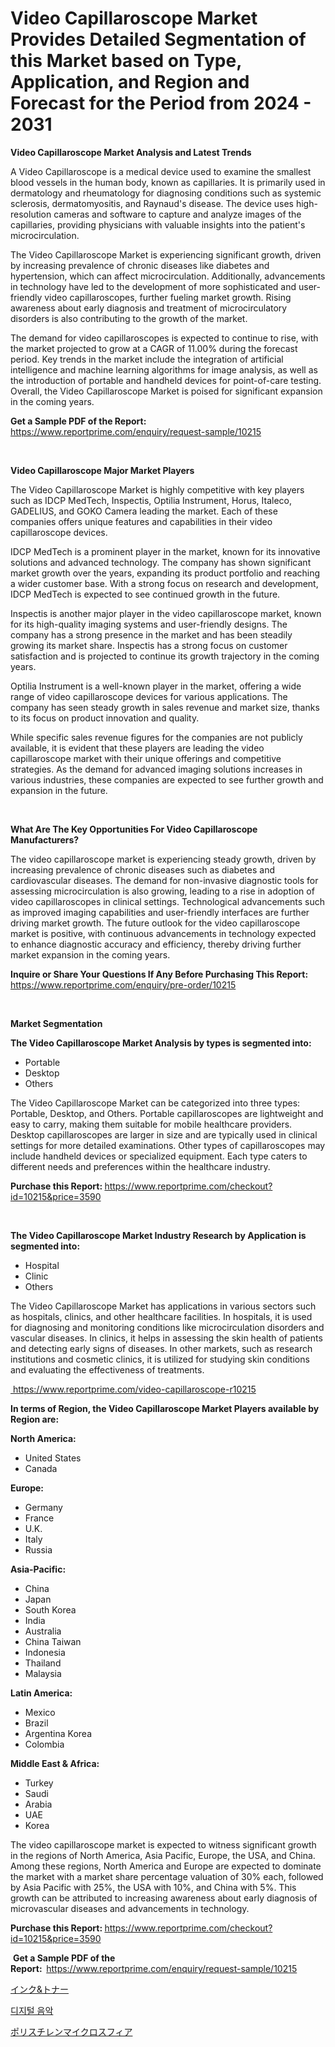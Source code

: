 <p><h1>Video Capillaroscope Market Provides Detailed Segmentation of this Market based on Type, Application, and Region and Forecast for the Period from 2024 - 2031</h1></p><p><strong>Video Capillaroscope Market Analysis and Latest Trends</strong></p>
<p><p>A Video Capillaroscope is a medical device used to examine the smallest blood vessels in the human body, known as capillaries. It is primarily used in dermatology and rheumatology for diagnosing conditions such as systemic sclerosis, dermatomyositis, and Raynaud's disease. The device uses high-resolution cameras and software to capture and analyze images of the capillaries, providing physicians with valuable insights into the patient's microcirculation.</p><p>The Video Capillaroscope Market is experiencing significant growth, driven by increasing prevalence of chronic diseases like diabetes and hypertension, which can affect microcirculation. Additionally, advancements in technology have led to the development of more sophisticated and user-friendly video capillaroscopes, further fueling market growth. Rising awareness about early diagnosis and treatment of microcirculatory disorders is also contributing to the growth of the market.</p><p>The demand for video capillaroscopes is expected to continue to rise, with the market projected to grow at a CAGR of 11.00% during the forecast period. Key trends in the market include the integration of artificial intelligence and machine learning algorithms for image analysis, as well as the introduction of portable and handheld devices for point-of-care testing. Overall, the Video Capillaroscope Market is poised for significant expansion in the coming years.</p></p>
<p><strong>Get a Sample PDF of the Report:&nbsp;</strong> <a href="https://www.reportprime.com/enquiry/request-sample/10215">https://www.reportprime.com/enquiry/request-sample/10215</a></p>
<p>&nbsp;</p>
<p><strong>Video Capillaroscope Major Market Players</strong></p>
<p><p>The Video Capillaroscope Market is highly competitive with key players such as IDCP MedTech, Inspectis, Optilia Instrument, Horus, Italeco, GADELIUS, and GOKO Camera leading the market. Each of these companies offers unique features and capabilities in their video capillaroscope devices.</p><p>IDCP MedTech is a prominent player in the market, known for its innovative solutions and advanced technology. The company has shown significant market growth over the years, expanding its product portfolio and reaching a wider customer base. With a strong focus on research and development, IDCP MedTech is expected to see continued growth in the future.</p><p>Inspectis is another major player in the video capillaroscope market, known for its high-quality imaging systems and user-friendly designs. The company has a strong presence in the market and has been steadily growing its market share. Inspectis has a strong focus on customer satisfaction and is projected to continue its growth trajectory in the coming years.</p><p>Optilia Instrument is a well-known player in the market, offering a wide range of video capillaroscope devices for various applications. The company has seen steady growth in sales revenue and market size, thanks to its focus on product innovation and quality.</p><p>While specific sales revenue figures for the companies are not publicly available, it is evident that these players are leading the video capillaroscope market with their unique offerings and competitive strategies. As the demand for advanced imaging solutions increases in various industries, these companies are expected to see further growth and expansion in the future.</p></p>
<p>&nbsp;</p>
<p><strong>What Are The Key Opportunities For Video Capillaroscope Manufacturers?</strong></p>
<p><p>The video capillaroscope market is experiencing steady growth, driven by increasing prevalence of chronic diseases such as diabetes and cardiovascular diseases. The demand for non-invasive diagnostic tools for assessing microcirculation is also growing, leading to a rise in adoption of video capillaroscopes in clinical settings. Technological advancements such as improved imaging capabilities and user-friendly interfaces are further driving market growth. The future outlook for the video capillaroscope market is positive, with continuous advancements in technology expected to enhance diagnostic accuracy and efficiency, thereby driving further market expansion in the coming years.</p></p>
<p><strong>Inquire or Share Your Questions If Any Before Purchasing This Report:</strong> <a href="https://www.reportprime.com/enquiry/pre-order/10215">https://www.reportprime.com/enquiry/pre-order/10215</a></p>
<p>&nbsp;</p>
<p><strong>Market Segmentation</strong></p>
<p><strong>The Video Capillaroscope Market Analysis by types is segmented into:</strong></p>
<p><ul><li>Portable</li><li>Desktop</li><li>Others</li></ul></p>
<p><p>The Video Capillaroscope Market can be categorized into three types: Portable, Desktop, and Others. Portable capillaroscopes are lightweight and easy to carry, making them suitable for mobile healthcare providers. Desktop capillaroscopes are larger in size and are typically used in clinical settings for more detailed examinations. Other types of capillaroscopes may include handheld devices or specialized equipment. Each type caters to different needs and preferences within the healthcare industry.</p></p>
<p><strong>Purchase this Report:&nbsp;</strong><a href="https://www.reportprime.com/checkout?id=10215&price=3590">https://www.reportprime.com/checkout?id=10215&price=3590</a></p>
<p>&nbsp;</p>
<p><strong>The Video Capillaroscope Market Industry Research by Application is segmented into:</strong></p>
<p><ul><li>Hospital</li><li>Clinic</li><li>Others</li></ul></p>
<p><p>The Video Capillaroscope Market has applications in various sectors such as hospitals, clinics, and other healthcare facilities. In hospitals, it is used for diagnosing and monitoring conditions like microcirculation disorders and vascular diseases. In clinics, it helps in assessing the skin health of patients and detecting early signs of diseases. In other markets, such as research institutions and cosmetic clinics, it is utilized for studying skin conditions and evaluating the effectiveness of treatments.</p></p>
<p><a href="https://www.reportprime.com/video-capillaroscope-r10215">&nbsp;https://www.reportprime.com/video-capillaroscope-r10215</a></p>
<p><strong>In terms of Region, the Video Capillaroscope Market Players available by Region are:</strong></p>
<p>
    <p> <strong> North America: </strong>
        <ul>
            <li>United States</li>
            <li>Canada</li>
        </ul>
        </p> 
    <p> <strong> Europe: </strong>
        <ul>
            <li>Germany</li>
            <li>France</li>
            <li>U.K.</li>
            <li>Italy</li>
            <li>Russia</li>
        </ul>
        </p> 
    <p> <strong> Asia-Pacific: </strong>
        <ul>
            <li>China</li>
            <li>Japan</li>
            <li>South Korea</li>
            <li>India</li>
            <li>Australia</li>
            <li>China Taiwan</li>
            <li>Indonesia</li>
            <li>Thailand</li>
            <li>Malaysia</li>
        </ul>
        </p> 
    <p> <strong> Latin America: </strong>
        <ul>
            <li>Mexico</li>
            <li>Brazil</li>
            <li>Argentina Korea</li>
            <li>Colombia</li>
        </ul>
        </p> 
    <p> <strong> Middle East & Africa: </strong>
        <ul>
            <li>Turkey</li>
            <li>Saudi</li>
            <li>Arabia</li>
            <li>UAE</li>
            <li>Korea</li>
        </ul>
    </p>
    </p>
<p><p>The video capillaroscope market is expected to witness significant growth in the regions of North America, Asia Pacific, Europe, the USA, and China. Among these regions, North America and Europe are expected to dominate the market with a market share percentage valuation of 30% each, followed by Asia Pacific with 25%, the USA with 10%, and China with 5%. This growth can be attributed to increasing awareness about early diagnosis of microvascular diseases and advancements in technology.</p></p>
<p><strong>Purchase this Report: </strong><a href="https://www.reportprime.com/checkout?id=10215&price=3590">https://www.reportprime.com/checkout?id=10215&price=3590</a></p>
<p>&nbsp;<strong>Get a Sample PDF of the Report:&nbsp;&nbsp;</strong><a href="https://www.reportprime.com/enquiry/request-sample/10215">https://www.reportprime.com/enquiry/request-sample/10215</a></p>
<p><strong></strong></p>
<p><p><a href="https://medium.com/@orlohagenes_12279/%E3%82%A4%E3%83%B3%E3%82%AF-%E3%83%88%E3%83%8A%E3%83%BC%E5%B8%82%E5%A0%B4%E3%81%AE%E5%88%86%E6%9E%90-%E3%82%B0%E3%83%AD%E3%83%BC%E3%83%90%E3%83%AB%E7%94%A3%E6%A5%AD%E3%81%AE%E8%A6%96%E7%82%B9%E3%81%A8%E4%BA%88%E6%B8%AC-2024%E5%B9%B4%E3%81%8B%E3%82%892031%E5%B9%B4-dfd334111269">インク&トナー</a></p><p><a href="https://medium.com/@maryamsipes/%EB%94%94%EC%A7%80%ED%84%88-%EC%9D%8C%EC%95%85-%EC%8B%9C%EC%9E%A5-%EB%B3%B4%EA%B3%A0%EC%84%9C%EB%8A%94-%EC%9D%B4-%EC%8B%9C%EC%9E%A5%EC%9D%98-%EC%B5%9C%EC%8B%A0-%ED%8A%B8%EB%A0%8C%EB%93%9C%EC%99%80-%EC%84%B1%EC%9E%A5-%EA%B8%B0%ED%9A%8C%EB%A5%BC-%EB%B3%B4%EC%97%AC%EC%A4%8D%EB%8B%88%EB%8B%A4-abc303ab05bd">디지털 음악</a></p><p><a href="https://medium.com/@addiehirthe05/%E3%83%9D%E3%83%AA%E3%82%B9%E3%83%81%E3%83%AC%E3%83%B3%E3%83%9E%E3%82%A4%E3%82%AF%E3%83%AD%E3%82%B9%E3%83%95%E3%82%A3%E3%82%A2%E5%B8%82%E5%A0%B4%E3%81%AE%E5%88%86%E6%9E%90-%E3%82%B0%E3%83%AD%E3%83%BC%E3%83%90%E3%83%AB%E7%94%A3%E6%A5%AD%E3%81%AE%E8%A6%96%E7%82%B9%E3%81%A8%E4%BA%88%E6%B8%AC-2024%E5%B9%B4%E3%81%8B%E3%82%892031%E5%B9%B4-7daf4557055a">ポリスチレンマイクロスフィア</a></p></p>
